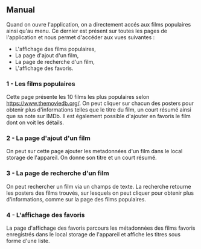 ## Manual

Quand on ouvre l'application, on a directement accés aux films populaires ainsi qu'au menu. 
Ce dernier est présent sur toutes les pages de l'application et nous permet d'accéder aux vues suivantes :
- L'affichage des films populaires,
- La page d'ajout d'un film,
- La page de recherche d'un film,
- L'affichage des favoris.


### 1 - Les films populaires
Cette page présente les 10 films les plus populaires selon https://www.themoviedb.org/. 
On peut cliquer sur chacun des posters pour obtenir plus d'informations telles que le titre du film, un court résumé ainsi que sa note sur IMDb.
Il est également possible d'ajouter en favoris le film dont on voit les détails.

### 2 - La page d'ajout d'un film
On peut sur cette page ajouter les metadonnées d'un film dans le local storage de l'appareil. On donne son titre et un court résumé.

### 3 - La page de recherche d'un film
On peut rechercher un film via un champs de texte. 
La recherche retourne les posters des films trouvés, sur lesquels on peut cliquer pour obtenir plus d'informations,
comme sur la page des films populaires.

### 4 - L'affichage des favoris
La page d'affichage des favoris parcours les métadonnées des films favoris enregistrés dans le local storage de l'appareil
et affiche les titres sous forme d'une liste.
